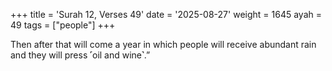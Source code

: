 +++
title = 'Surah 12, Verses 49'
date = '2025-08-27'
weight = 1645
ayah = 49
tags = ["people"]
+++

Then after that will come a year in which people will receive abundant rain and they will press ˹oil and wine˺.”